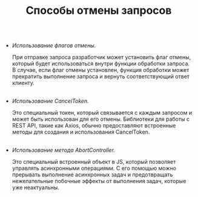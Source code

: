 <h1 align="center">Способы отмены запросов</h1>
<br>
<br>
<ul>
<li>
<em>Использование флагов отмены.</em>
<p>При отправке запроса разработчик может 
установить флаг отмены, который будет использоваться внутри функции 
обработки запроса. В случае, если флаг отмены установлен, функция 
обработки может прекратить выполнение запроса и вернуть соответствующий 
ответ клиенту.
</p> 
</li>
<br>
<li>
<em>Использование CancelToken.</em>
<p>Это специальный токен, который
связывается с каждым запросом и может быть использован для его отмены.
Библиотеки для работы с REST API, такие как Axios,
обычно предоставляют встроенные методы для создания и 
использования CancelToken.
</p>
</li>
<br>
<li>
<em>Использование метода AbortController.</em> 
<p>Это специальный встроенный 
объект в JS, который позволяет управлять асинхронными операциями. С его 
помощью можно прерывать выполнение асинхронных 
задач и предотвращать нежелательные побочные эффекты от 
выполнения задач, которые уже неактуальны.
</p>
</li>
</ul>